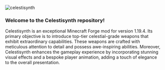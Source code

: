 ![celestisynth](https://github.com/AquexTheSeal/Celestisynth/assets/85479639/22551545-a8ff-434b-b4fc-8dc5159774ca)

### Welcome to the Celestisynth repository!
Celestisynth is an exceptional Minecraft Forge mod for version 1.19.4. Its primary objective is to introduce
top-tier celestial-grade weapons that exhibit extraordinary capabilities. These weapons are crafted with meticulous
attention to detail and possess awe-inspiring abilities. Moreover, Celestisynth enhances the gameplay experience by
incorporating stunning visual effects and a bespoke player animation, adding a touch of elegance to the overall presentation.
